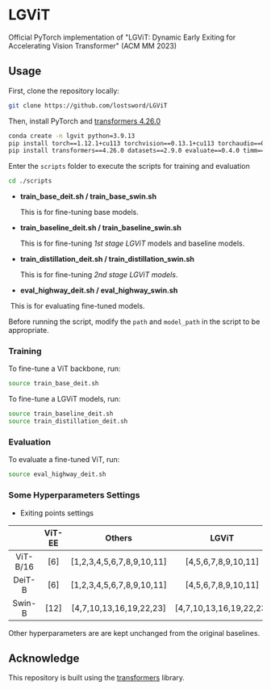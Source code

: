 
# LGViT
Official PyTorch implementation of "LGViT: Dynamic Early Exiting for Accelerating Vision Transformer" (ACM MM 2023)



## Usage

First, clone the repository locally:

```bash
git clone https://github.com/lostsword/LGViT
```

Then, install PyTorch and [transformers 4.26.0](https://github.com/huggingface/transformers)

```bash
conda create -n lgvit python=3.9.13
pip install torch==1.12.1+cu113 torchvision==0.13.1+cu113 torchaudio==0.12.1 --extra-index-url https://download.pytorch.org/whl/cu113
pip install transformers==4.26.0 datasets==2.9.0 evaluate==0.4.0 timm==0.6.13 wandb==0.14.2 ipykernel scikit-learn
```

Enter the  `scripts` folder to execute the scripts for training and evaluation

```bash
cd ./scripts
```

- **train_base_deit.sh / train_base_swin.sh**

  This is for fine-tuning base models.

- **train_baseline_deit.sh / train_baseline_swin.sh**

  This is for fine-tuning *1st stage LGViT* models and baseline models.

- **train_distillation_deit.sh / train_distillation_swin.sh**

  This is for fine-tuning *2nd stage  LGViT models*.

- **eval_highway_deit.sh / eval_highway_swin.sh**

​		This is for evaluating fine-tuned models.

Before running the script, modify the `path` and `model_path` in the script to be appropriate.

### Training

To fine-tune a ViT backbone, run:

```bash
source train_base_deit.sh
```

To fine-tune a LGViT models, run:

```bash
source train_baseline_deit.sh
source train_distillation_deit.sh
```

### Evaluation

To evaluate a fine-tuned ViT, run:

```bash
source eval_highway_deit.sh
```



### Some Hyperparameters Settings


- Exiting points settings

|          | ViT-EE |          Others           |          LGViT          |
| :------: | :----: | :-----------------------: | :---------------------: |
| ViT-B/16 |  [6]   | [1,2,3,4,5,6,7,8,9,10,11] |   [4,5,6,7,8,9,10,11]   |
|  DeiT-B  |  [6]   | [1,2,3,4,5,6,7,8,9,10,11] |   [4,5,6,7,8,9,10,11]   |
|  Swin-B  |  [12]  |  [4,7,10,13,16,19,22,23]  | [4,7,10,13,16,19,22,23] |

Other hyperparameters are are kept unchanged from the original baselines.

## Acknowledge
This repository is built using the [transformers](https://github.com/huggingface/transformers) library.